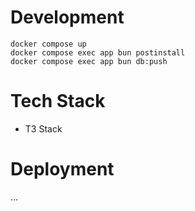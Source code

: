 # Development

```
docker compose up
docker compose exec app bun postinstall
docker compose exec app bun db:push
```

# Tech Stack
- T3 Stack

# Deployment
...
